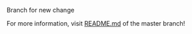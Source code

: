 <p>Branch for new change</p>
<p>For more information, visit <a href="https://github.com/InsDel2113/HLADM/blob/master/README.md">README.md</a> of the master branch!</p>
